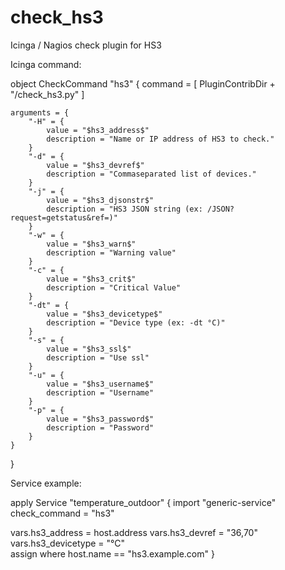 # check_hs3
Icinga / Nagios check plugin for HS3

Icinga command:

object CheckCommand "hs3" {
	command = [ PluginContribDir + "/check_hs3.py" ]

	arguments = {
		"-H" = {
			value = "$hs3_address$"
			description = "Name or IP address of HS3 to check."
		}
		"-d" = {
			value = "$hs3_devref$"
			description = "Commaseparated list of devices."
		}
		"-j" = {
			value = "$hs3_djsonstr$"
			description = "HS3 JSON string (ex: /JSON?request=getstatus&ref=)"	
		}
		"-w" = {
			value = "$hs3_warn$"
			description = "Warning value"
		}
		"-c" = {
			value = "$hs3_crit$"
			description = "Critical Value"
		}
		"-dt" = {
			value = "$hs3_devicetype$"
			description = "Device type (ex: -dt °C)"
		}				
		"-s" = {
			value = "$hs3_ssl$"
			description = "Use ssl"
		}
		"-u" = {
			value = "$hs3_username$"
			description = "Username"
		}
		"-p" = {
			value = "$hs3_password$"
			description = "Password"
		}				
	}
}

Service example:

apply Service "temperature_outdoor" {
  import "generic-service"
  check_command = "hs3"
  
  vars.hs3_address = host.address
  vars.hs3_devref = "36,70"
  vars.hs3_devicetype = "°C"  
  assign where host.name == "hs3.example.com"
}
